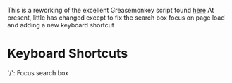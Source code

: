 This is a reworking of the excellent Greasemonkey script found [here](http://www.tullio.net/greasemonkey)
At present, little has changed except to fix the search box focus on page load and adding a new keyboard shortcut

Keyboard Shortcuts
==================
'/': Focus search box
